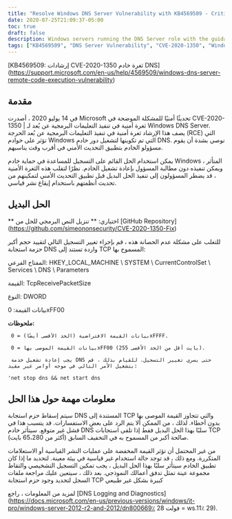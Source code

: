 ```yaml
---
title: "Resolve Windows DNS Server Vulnerability with KB4569509 - Critical RCE Fix"
date: 2020-07-25T21:09:37-05:00
toc: true
draft: false
description: Windows servers running the DNS Server role with the guidance on KB4569509."
tags: ["KB4569509", "DNS Server Vulnerability", "CVE-2020-1350", "Windows Server", "Remote Code Execution (RCE)", "Microsoft", "Security Update", "Workaround", "TCP-based DNS", "Registry Change", "DNS Service", "Elevated Command Prompt", "Diagnostic Logging", "DNS Logging and Diagnostics", "Server Security", "Cybersecurity", "IT Security", "Network Security", "System Administration", "Vulnerability Patching"]
---
```

 [KB4569509: إرشادات CVE-2020-1350 ثغرة خادم DNS] (https://support.microsoft.com/en-us/help/4569509/windows-dns-server-remote-code-execution-vulnerability)  ## مقدمة  في 14 يوليو 2020 ، أصدرت Microsoft تحديثًا أمنيًا للمشكلة الموضحة في CVE-2020-1350 | ثغرة أمنية في تنفيذ التعليمات البرمجية عن بُعد لـ Windows DNS Server. يصف هذا الإرشاد ثغرة أمنية في تنفيذ التعليمات البرمجية عن بُعد الحرجة (RCE) التي تؤثر على خوادم Windows التي تم تكوينها لتشغيل دور خادم DNS. نوصي بشدة أن يقوم مسؤولو الخادم بتطبيق التحديث الأمني في أقرب وقت يناسبهم.  يمكن استخدام الحل القائم على التسجيل للمساعدة في حماية خادم Windows المتأثر ، ويمكن تنفيذه دون مطالبة المسؤول بإعادة تشغيل الخادم. نظرًا لتقلب هذه الثغرة الأمنية ، قد يضطر المسؤولون إلى تنفيذ الحل البديل قبل تطبيق التحديث الأمني لتمكينهم من تحديث أنظمتهم باستخدام إيقاع نشر قياسي.   ## الحل البديل  ** اختياري: ** تنزيل النص البرمجي للحل من [GitHub Repository] (https://github.com/simeononsecurity/CVE-2020-1350-Fix)   للتغلب على مشكلة عدم الحصانة هذه ، قم بإجراء تغيير التسجيل التالي لتقييد حجم أكبر حزمة استجابة DNS واردة تستند إلى TCP المسموح بها:  المفتاح الفرعي: HKEY_LOCAL_MACHINE \ SYSTEM \ CurrentControlSet \ Services \ DNS \ Parameters  القيمة: TcpReceivePacketSize  النوع: DWORD  بيانات القيمة: 0xFF00  **ملحوظات:**      بيانات القيمة الافتراضية (الحد الأقصى أيضًا) = 0xFFFF.      بيانات القيمة الموصى بها = 0xFF00 (255 بايت أقل من الحد الأقصى).      يجب إعادة تشغيل خدمة DNS حتى يسري تغيير التسجيل. للقيام بذلك ، قم بتشغيل الأمر التالي في موجه أوامر غير مقيد:  `` 'net stop dns && net start dns ``   ## معلومات مهمة حول هذا الحل سيتم إسقاط حزم استجابة DNS المستندة إلى TCP والتي تتجاوز القيمة الموصى بها بدون أخطاء. لذلك ، من الممكن ألا يتم الرد على بعض الاستفسارات. قد يتسبب هذا في فشل غير متوقع. سيتأثر خادم DNS سلبًا بهذا الحل البديل فقط إذا تلقى استجابات TCP صالحة أكبر من المسموح به في التخفيف السابق (أكثر من 65،280 بايت).  من غير المحتمل أن تؤثر القيمة المخفضة على عمليات النشر القياسية أو الاستعلامات المتكررة. ومع ذلك ، قد توجد حالة استخدام غير قياسية في بيئة معينة. لتحديد ما إذا كان تطبيق الخادم سيتأثر سلبًا بهذا الحل البديل ، يجب تمكين التسجيل التشخيصي والتقاط مجموعة عينة تمثل تدفق أعمالك النموذجي. بعد ذلك ، سيتعين عليك مراجعة ملفات السجل لتحديد وجود حزم استجابة TCP كبيرة بشكل غير طبيعي  لمزيد من المعلومات ، راجع [DNS Logging and Diagnostics] (https://docs.microsoft.com/en-us/previous-versions/windows/it-pro/windows-server-2012-r2-and-2012/dn800669٪ 28 فولت = ws.11٪ 29).